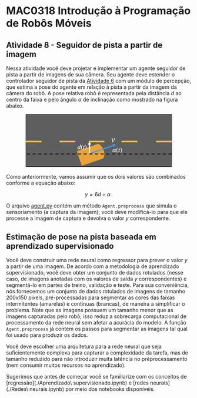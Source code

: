 # MAC0318 Introdução à Programação de Robôs Móveis

## Atividade 8 - Seguidor de pista a partir de imagem

Nessa atividade você deve projetar e implementar um agente seguidor de pista a partir de imagens de sua câmera. Seu agente deve estender o controlador seguidor de pista da [Atividade 6](../pid-control/README.md) com um módulo de percepção, que estima a pose do agente em relação à pista a partir da imagem da câmera do robô.
A pose relativa robô é representada pela distância $d$ ao centro da faixa e pelo ângulo $\alpha$ de inclinação como mostrado na figura abaixo.

<figure style="text-align: center">
   <img src="img/lane_following2.png" width=400>
</figure>

Como anteriormente, vamos assumir que os dois valores são combinados conforme a equação abaixo:

```math
  y=6d+\alpha \, .
```
O arquivo [agent.py](./agent.py) contém um método `Agent.preprocess` que simula o sensoriamento (a captura da imagem); você deve modificá-lo para que ele processe a imagem de captura e devolva o valor $`y`$ correspondente.

## Estimação de pose na pista baseada em aprendizado supervisionado

Você deve construir uma rede neural como regressor para prever o valor $y$ a partir de uma imagem. De acordo com a metodologia de aprendizado supervisionado, você deve obter um conjunto de dados rotulados (nesse caso, de imagens anotadas com os valores de saída $y$ correspondentes) e segmentá-lo em partes de treino, validação e teste. Para sua conveniência, nós fornecemos um conjunto de dados rotulados de imagens de tamanho 200x150 pixels, pré-processadas para segmentar as cores das faixas intermitentes (amarelas) e contínuas (brancas), de maneira a simplificar o problema. Note que as imagens possuem um tamanho menor que as imagens capturadas pelo robô; isso reduz a sobrecarga computacional de processamento da rede neural sem afetar a acurácia do modelo. A função `Agent.preprocess` já contém os passos para segmentar as imagens tal qual foi usado para produzir os dados.

Você deve escolher uma arquitetura para a rede neural que seja suficientemente complexa para capturar a complexidade da tarefa, mas de tamanho reduzido para não introduzir muita latência no préprocessamento (nem consumir muitos recursos no aprendizado).

Sugerimos que antes de começar você se familiarize com os conceitos de [regressão](./Aprendizado\ supervisionado.ipynb) e [redes neurais](./Redes\ neurais.ipynb) por meio dos notebooks disponíveis.

